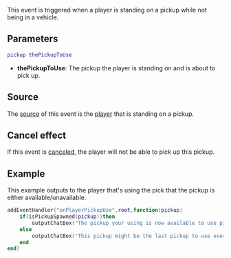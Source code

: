 This event is triggered when a player is standing on a pickup while not being in a vehicle.

Parameters
----------

``` lua
pickup thePickupToUse
```

-   **thePickupToUse**: The pickup the player is standing on and is about to pick up.

Source
------

The [source](/event_system#Event_source.md "wikilink") of this event is the [player](/player.md "wikilink") that is standing on a pickup.

Cancel effect
-------------

If this event is [canceled](/Event_system#Canceling.md "wikilink"), the player will not be able to pick up this pickup.

Example
-------

This example outputs to the player that's using the pick that the pickup is either available/unavailable.

``` lua
addEventHandler("onPlayerPickupUse",root,function(pickup)
    if(isPickupSpawned(pickup))then
        outputChatBox("The pickup your using is now available to use pick up again.",source)
    else
        outputChatBox("This pickup might be the last pickup to use ever again.",source)
    end
end)
```
